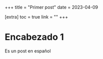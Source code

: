 +++
title = "Primer post"
date = 2023-04-09

[extra]
toc = true
link = ""
+++

# Encabezado 1

Es un post en español
